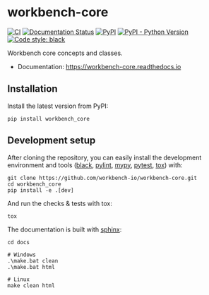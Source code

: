 # workbench-core

[![CI](https://github.com/workbench-io/workbench-core/workflows/CI/badge.svg)](https://github.com/workbench-io/workbench-core/actions)
[![Documentation Status](https://readthedocs.org/projects/workbench_core/badge/?version=latest)](https://workbench_core.readthedocs.io/en/latest/?badge=latest)
[![PyPI](https://img.shields.io/pypi/v/workbench_core)](https://pypi.org/project/workbench_core)
[![PyPI - Python Version](https://img.shields.io/pypi/pyversions/workbench_core)](https://pypi.org/project/workbench_core)
[![Code style: black](https://img.shields.io/badge/code%20style-black-000000.svg)](https://github.com/psf/black)

Workbench core concepts and classes.

- Documentation: https://workbench-core.readthedocs.io

## Installation

Install the latest version from PyPI:

```
pip install workbench_core
```
## Development setup

After cloning the repository, you can easily install the development environment and tools
([black](https://github.com/psf/black), [pylint](https://www.pylint.org), [mypy](http://mypy-lang.org), [pytest](https://pytest.org), [tox](https://tox.readthedocs.io))
with:

```
git clone https://github.com/workbench-io/workbench-core.git
cd workbench_core
pip install -e .[dev]
```

And run the checks & tests with tox:

```
tox
```

The documentation is built with [sphinx](https://www.sphinx-doc.org):

```
cd docs

# Windows
.\make.bat clean
.\make.bat html

# Linux
make clean html
```
